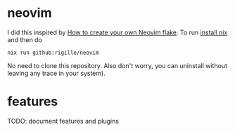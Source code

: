 # neovim

I did this inspired by [How to create your own Neovim flake](https://primamateria.github.io/blog/neovim-nix). To run [install nix](https://github.com/DeterminateSystems/nix-installer#the-determinate-nix-installer) and then do
```
nix run github:rigille/neovim
```
No need to clone this repository. Also don't worry, you can uninstall without leaving any trace in your system).

# features

TODO: document features and plugins
